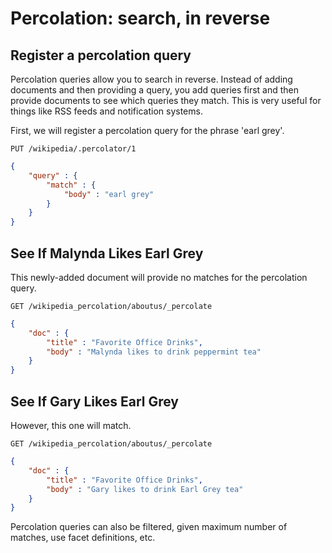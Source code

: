 # Percolation: search, in reverse

## Register a percolation query

Percolation queries allow you to search in reverse.  Instead of adding documents and then providing a query, you add queries first and then provide documents to see which queries they match. This is very useful for things like RSS feeds and notification systems.

First, we will register a percolation query for the phrase 'earl grey'.

`PUT /wikipedia/.percolator/1`

```json
{
	"query" : {
		"match" : {
			"body" : "earl grey"
		}
	}
}
```

## See If Malynda Likes Earl Grey

This newly-added document will provide no matches for the percolation query.

`GET /wikipedia_percolation/aboutus/_percolate `

```json
{
	"doc" : {
		"title" : "Favorite Office Drinks",
		"body" : "Malynda likes to drink peppermint tea"
	}
}
```

## See If Gary Likes Earl Grey

However, this one will match.

`GET /wikipedia_percolation/aboutus/_percolate `

```json
{
	"doc" : {
		"title" : "Favorite Office Drinks",
		"body" : "Gary likes to drink Earl Grey tea"
	}
}
```

Percolation queries can also be filtered, given maximum number of matches, use facet definitions, etc.